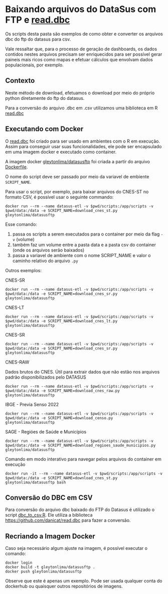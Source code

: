 # Baixando arquivos do DataSus com FTP e [read.dbc](https://github.com/danicat/read.dbc)

Os scripts desta pasta são exemplos de como obter e converter os arquivos dbc do ftp do datasus para csv.

Vale ressaltar que, para o processo de geração de dashboards, os dados contidos nestes arquivos precisam ser
enriquecidos para ser possível gerar paineis mais ricos como mapas e efetuar cálculos que envolvam dados
populacionais, por exemplo.

## Contexto

Neste método de download, efetuamos o download por meio do próprio python diretamente do ftp do datasus.

Para a conversão do arquivo .dbc em .csv utilizamos uma biblioteca em R [read.dbc](https://github.com/danicat/read.dbc)

## Executando com Docker

O [read.dbc](https://github.com/danicat/read.dbc) foi criado para ser usado em ambientes com o R em execução. 
Assim para conseguir usar suas funcionalidades, ele pode ser encapsulado em uma imagem docker e executado como container.

A imagem docker [gleytonlima/datasusftp](https://hub.docker.com/r/gleytonlima/datasusftp) foi criada a partir do arquivo
[Dockerfile](Dockerfile).

O nome do script deve ser passado por meio da variavel de embiente `SCRIPT_NAME`.

Para usar o script, por exemplo, para baixar arquivos do CNES-ST no formato CSV, é possível usar o seguinte
commando:

```commandline
docker run --rm --name datasus-etl -v $pwd/scripts:/app/scripts -v $pwd/data:/data -e SCRIPT_NAME=download_cnes_st.py gleytonlima/datasusftp
```

Esse comando:
1. passa os scripts a serem executados para o container por meio da flag `-v` (volume)
2. também faz um volume entre a pasta data e a pasta csv do container (onde os arquivos serão baixados)
3. passa a variavel de ambiente com o nome SCRIPT_NAME e valor o caminho relativo do arquivo `.py`

Outros exemplos:

CNES-SR

```commandline
docker run --rm --name datasus-etl -v $pwd/scripts:/app/scripts -v $pwd/data:/data -e SCRIPT_NAME=download_cnes_sr.py gleytonlima/datasusftp
```

CNES-LT

```commandline
docker run --rm --name datasus-etl -v $pwd/scripts:/app/scripts -v $pwd/data:/data -e SCRIPT_NAME=download_cnes_lt.py gleytonlima/datasusftp
```

CNES-SR

```commandline
docker run --rm --name datasus-etl -v $pwd/scripts:/app/scripts -v $pwd/data:/data -e SCRIPT_NAME=download_cnes_sr.py gleytonlima/datasusftp
```

CNES-RAW

Dados brutos do CNES. Útil para extrair dados que não estão nos arquivos padrão disponibilizados
pelo DATASUS

```commandline
docker run --rm --name datasus-etl -v $pwd/scripts:/app/scripts -v $pwd/data:/data -e SCRIPT_NAME=download_cnes_raw.py gleytonlima/datasusftp
```

IBGE - Previa Senso 2022

```commandline
docker run --rm --name datasus-etl -v $pwd/scripts:/app/scripts -v $pwd/data:/data -e SCRIPT_NAME=download_censo.py gleytonlima/datasusftp
```

SAGE - Regióes de Saúde e Municípios

```commandline
docker run --rm --name datasus-etl -v $pwd/scripts:/app/scripts -v $pwd/data:/data -e SCRIPT_NAME=download_regioes_saude_municipios.py gleytonlima/datasusftp
```

Comando em modo interativo para navegar pelos arquivos do container em execução

```commandline
docker run -it --rm --name datasus-etl -v $pwd/scripts:/app/scripts -v $pwd/data:/data -e SCRIPT_NAME=download_cnes_st.py gleytonlima/datasusftp bash
```

## Conversão do DBC em CSV

Para conversão do arquivo dbc baixado do FTP do Datasus é utilizado o script [dbc_to_csv.R](scripts/dbc_to_csv.R).
Ele utiliza a biblioteca https://github.com/danicat/read.dbc para fazer a conversão.

## Recriando a Imagem Docker

Caso seja necessário algum ajuste na imagem, é possível executar o comando:

```commandline
docker login
docker build -t gleytonlima/datasusftp .
docker push gleytonlima/datasusftp
```

Observe que este é apenas um exemplo. Pode ser usada qualquer conta do dockerhub ou quaisquer outros
repositórios de imagens.